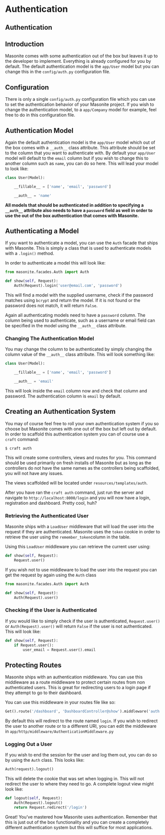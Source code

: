 # Authentication

## Authentication

## Introduction

Masonite comes with some authentication out of the box but leaves it up to the developer to implement. Everything is already configured for you by default. The default authentication model is the `app/User` model but you can change this in the `config/auth.py` configuration file.

## Configuration

There is only a single `config/auth.py` configuration file which you can use to set the authentication behavior of your Masonite project. If you wish to change the authentication model, to a `app/Company` model for example, feel free to do in this configuration file.

## Authentication Model

Again the default authentication model is the `app/User` model which out of the box comes with a `__auth__` class attribute. This attribute should be set to the column that you want to authenticate with. By default your `app/User` model will default to the `email` column but if you wish to change this to another column such as `name`, you can do so here. This will lead your model to look like:

```python
class User(Model):

    __fillable__ = ['name', 'email', 'password']

    __auth__ = 'name'
```

**All models that should be authenticated in addition to specifying a **`__auth__`** attribute also needs to have a **`password`** field as well in order to use the out of the box authentication that comes with Masonite.**

## Authenticating a Model

If you want to authenticate a model, you can use the `Auth` facade that ships with Masonite. This is simply a class that is used to authenticate models with a `.login()` method.

In order to authenticate a model this will look like:

```python
from masonite.facades.Auth import Auth

def show(self, Request):
    Auth(Request).login('user@email.com', 'password')
```

This will find a model with the supplied username, check if the password matches using `bcrypt` and return the model. If it is not found or the password does not match, it will return `False`.

Again all authenticating models need to have a `password` column. The column being used to authenticate, such as a username or email field can be specified in the model using the `__auth__` class attribute.

### Changing The Authentication Model

You may change the column to be authenticated by simply changing the column value of the `__auth__` class attribute. This will look something like:

```python
class User(Model):

    __fillable__ = ['name', 'email', 'password']

    __auth__ = 'email'
```

This will look inside the `email` column now and check that column and password. The authentication column is `email` by default.

## Creating an Authentication System

You may of course feel free to roll your own authentication system if you so choose but Masonite comes with one out of the box but left out by default. In order to scaffold this authentication system you can of course use a `craft` command:

```text
$ craft auth
```

This will create some controllers, views and routes for you. This command should be used primarily on fresh installs of Masonite but as long as the controllers do not have the same names as the controllers being scaffolded, you will not have any issues.

The views scaffolded will be located under `resources/templates/auth`.

After you have ran the `craft auth` command, just run the server and navigate to `http://localhost:8000/login` and you will now have a login, registration and dashboard. Pretty cool, huh?

### Retrieving the Authenticated User

Masonite ships with a `LoadUser` middleware that will load the user into the request if they are authenticated. Masonite uses the `token` cookie in order to retrieve the user using the `remember_token`column in the table.

Using this `LoadUser` middleware you can retrieve the current user using:

```python
def show(self, Request):
    Request.user()
```

If you wish not to use middleware to load the user into the request you can get the request by again using the `Auth` class

```python
from masonite.facades.Auth import Auth

def show(self, Request):
    Auth(Request).user()
```

### Checking if the User is Authenticated

If you would like to simply check if the user is authenticated, `Request.user()` or `Auth(Request).user()` will return `False` if the user is not authenticated. This will look like:

```python
def show(self, Request):
    if Request.user():
        user_email = Request.user().email
```

## Protecting Routes

Masonite ships with an authentication middleware. You can use this middleware as a route middleware to protect certain routes from non authenticated users. This is great for redirecting users to a login page if they attempt to go to their dashboard.

You can use this middleware in your routes file like so:

```python
Get().route('/dashboard', 'DashboardController@show').middleware('auth')
```

By default this will redirect to the route named `login`. If you wish to redirect the user to another route or to a different URI, you can edit the middleware in `app/http/middleware/AuthenticationMiddleware.py`

### Logging Out a User

If you wish to end the session for the user and log them out, you can do so by using the `Auth` class. This looks like:

```python
Auth(request).logout()
```

This will delete the cookie that was set when logging in. This will not redirect the user to where they need to go. A complete logout view might look like:

```python
def logout(self, Request):
    Auth(Request).logout()
    return Request.redirect('/login')
```

Great! You’ve mastered how Masonite uses authentication. Remember that this is just out of the box functionality and you can create a completely different authentication system but this will suffice for most applications.

